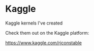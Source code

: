 # Kaggle
Kaggle kernels I've created

Check them out on the Kaggle platform:

https://www.kaggle.com/rjconstable
